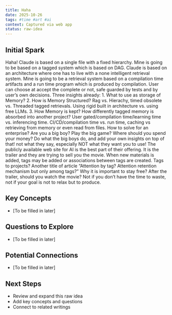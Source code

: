 ```yaml
---
title: Haha
date: 2025-10-26
tags: #time #art #ai
context: Captured via web app
status: raw-idea
---
```


## Initial Spark

Haha!  Claude is based on a single file with a fixed hierarchy.  Mine is going to be based on a tagged system which is based on DAG. Claude is based on an architecture where one has to live with a none intelligent retrieval system.  Mine is going to be a retrieval system based on a compilation time artifacts and a run time program which is produced by compilation.  User can choose at accept the complete or not, safe guarded by tests and by user’s own decisions.  Three insights already:  1. What to use as storage of Memory?  2. How is Memory Structured?  Rag vs. Hierachy, timed obsolete vs. Threaded tagged retrievals.  Using rigid built in architecture vs. using free LLMs.  3. How Memory is kept?  How differently tagged memory is absorbed into another project?  User gated/compilation time/learning time vs. inferencing time.  CI/CD/compilation time vs. run time, caching vs retrieving from memory or even read from files.  How to solve for an enterprise?  Are you a big boy?  Play the big game?  Where should you spend your money?  Do what the big boys do, and add your own insights on top of that!  not what they say, especially NOT what they want you to use!  The publicly available web site for AI is the best part of their offering.  It is the trailer and they are trying to sell you the movie.  When new materials is added, tags may be added or associations between tags are created.  Tags to projects?  Another title of article “Attention by tag?  Attention retention mechanism but only among tags?”  Why it is important to stay free? After the trailer, should you watch the movie?  Not if you don’t have the time to waste, not if your goal is not to relax but to produce.

## Key Concepts

- [To be filled in later]

## Questions to Explore

- [To be filled in later]

## Potential Connections

- [To be filled in later]

## Next Steps

- Review and expand this raw idea
- Add key concepts and questions
- Connect to related writings
